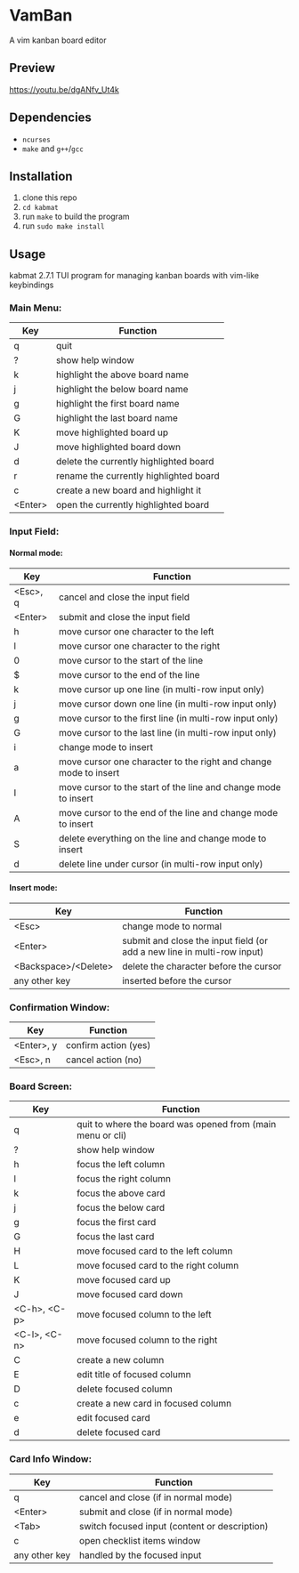 # VamBan

A vim kanban board editor

## Preview
https://youtu.be/dgANfv_Ut4k

## Dependencies

- `ncurses`
- `make` and `g++`/`gcc`

## Installation

1. clone this repo
2. `cd kabmat`
3. run `make` to build the program
4. run `sudo make install`

## Usage


kabmat 2.7.1
TUI program for managing kanban boards with vim-like keybindings

### Main Menu:

| Key       | Function                               |
| --------- | -------------------------------------- |
| q         | quit                                   |
| ?         | show help window                       |
| k         | highlight the above board name         |
| j         | highlight the below board name         |
| g         | highlight the first board name         |
| G         | highlight the last board name          |
| K         | move highlighted board up              |
| J         | move highlighted board down            |
| d         | delete the currently highlighted board |
| r         | rename the currently highlighted board |
| c         | create a new board and highlight it    |
| \<Enter\> | open the currently highlighted board   |

### Input Field:

#### Normal mode:

| Key        | Function                                                         |
| ---------- | ---------------------------------------------------------------- |
| \<Esc\>, q | cancel and close the input field                                 |
| \<Enter\>  | submit and close the input field                                 |
| h          | move cursor one character to the left                            |
| l          | move cursor one character to the right                           |
| 0          | move cursor to the start of the line                             |
| $          | move cursor to the end of the line                               |
| k          | move cursor up one line (in multi-row input only)                |
| j          | move cursor down one line (in multi-row input only)              |
| g          | move cursor to the first line (in multi-row input only)          |
| G          | move cursor to the last line (in multi-row input only)           |
| i          | change mode to insert                                            |
| a          | move cursor one character to the right and change mode to insert |
| I          | move cursor to the start of the line and change mode to insert   |
| A          | move cursor to the end of the line and change mode to insert     |
| S          | delete everything on the line and change mode to insert          |
| d          | delete line under cursor (in multi-row input only)               |

#### Insert mode:

| Key                      | Function                                                                |
| ------------------------ | ----------------------------------------------------------------------- |
| \<Esc\>                  | change mode to normal                                                   |
| \<Enter\>                | submit and close the input field (or add a new line in multi-row input) |
| \<Backspace\>/\<Delete\> | delete the character before the cursor                                  |
| any other key            | inserted before the cursor                                              |

### Confirmation Window:

| Key          | Function             |
| ------------ | -------------------- |
| \<Enter\>, y | confirm action (yes) |
| \<Esc\>, n   | cancel action (no)   |

### Board Screen:

| Key              | Function                                                   |
| ---------------- | ---------------------------------------------------------- |
| q                | quit to where the board was opened from (main menu or cli) |
| ?                | show help window                                           |
| h                | focus the left column                                      |
| l                | focus the right column                                     |
| k                | focus the above card                                       |
| j                | focus the below card                                       |
| g                | focus the first card                                       |
| G                | focus the last card                                        |
| H                | move focused card to the left column                       |
| L                | move focused card to the right column                      |
| K                | move focused card up                                       |
| J                | move focused card down                                     |
| \<C-h\>, \<C-p\> | move focused column to the left                            |
| \<C-l\>, \<C-n\> | move focused column to the right                           |
| C                | create a new column                                        |
| E                | edit title of focused column                               |
| D                | delete focused column                                      |
| c                | create a new card in focused column                        |
| e                | edit focused card                                          |
| d                | delete focused card                                        |

### Card Info Window:

| Key           | Function                                      |
| ------------- | --------------------------------------------- |
| q             | cancel and close (if in normal mode)          |
| \<Enter\>     | submit and close (if in normal mode)          |
| \<Tab\>       | switch focused input (content or description) |
| c             | open checklist items window                   |
| any other key | handled by the focused input                  |

